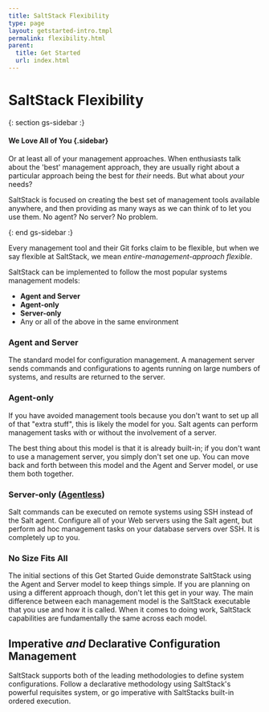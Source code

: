 ```yaml
---
title: SaltStack Flexibility
type: page
layout: getstarted-intro.tmpl
permalink: flexibility.html
parent:
  title: Get Started
  url: index.html
---
```


# SaltStack Flexibility

{: section gs-sidebar :}

#### We Love All of You {.sidebar}

Or at least all of your management approaches. When enthusiasts talk
about the 'best' management approach, they are usually right about a
particular approach being the best for *their* needs. But what about
*your* needs?

SaltStack is focused on creating the best set of management tools
available anywhere, and then providing as many ways as we can think of
to let you use them. No agent? No server? No problem.

{: end gs-sidebar :}

Every management tool and their Git forks claim to be flexible, but when
we say flexible at SaltStack, we mean *entire-management-approach
flexible*.

SaltStack can be implemented to follow the most popular systems
management models:

-   **Agent and Server**
-   **Agent-only**
-   **Server-only**
-   Any or all of the above in the same environment

### Agent and Server

The standard model for configuration management. A management server
sends commands and configurations to agents running on large numbers of
systems, and results are returned to the server.

### Agent-only

If you have avoided management tools because you don't want to set up
all of that "extra stuff", this is likely the model for you. Salt agents
can perform management tasks with or without the involvement of a
server.

The best thing about this model is that it is already built-in; if you
don't want to use a management server, you simply don't set one up. You
can move back and forth between this model and the Agent and Server
model, or use them both together.

### Server-only ([Agentless](ssh/))

Salt commands can be executed on remote systems using SSH instead of the
Salt agent. Configure all of your Web servers using the Salt agent, but
perform ad hoc management tasks on your database servers over SSH. It is
completely up to you.

### No Size Fits All

The initial sections of this Get Started Guide demonstrate SaltStack
using the Agent and Server model to keep things simple. If you are
planning on using a different approach though, don't let this get in
your way. The main difference between each management model is the
SaltStack executable that you use and how it is called. When it comes to
doing work, SaltStack capabilities are fundamentally the same across
each model.

Imperative *and* Declarative Configuration Management
-----------------------------------------------------

SaltStack supports both of the leading methodologies to define system
configurations. Follow a declarative methodology using SaltStack's
powerful requisites system, or go imperative with SaltStacks built-in
ordered execution.
